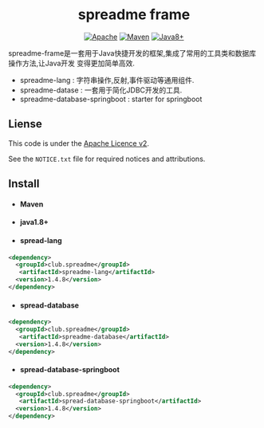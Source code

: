 <h1 align="center">spreadme frame</h1>

<p align="center">
    <a href="#Apahce"><img src="https://img.shields.io/badge/License-Apache-brightgreen.svg" alt="Apache"></a>
    <a href="#Maven"><img src="https://img.shields.io/badge/Build-Maven-blue.svg" alt="Maven"></a>
    <a href="#Java"><img src="https://img.shields.io/badge/Programma-Java8+-important.svg" alt="Java8+"></a>
</p>

spreadme-frame是一套用于Java快捷开发的框架,集成了常用的工具类和数据库操作方法,让Java开发
变得更加简单高效.

- spreadme-lang : 字符串操作,反射,事件驱动等通用组件.
- spreadme-datase : 一套用于简化JDBC开发的工具.
- spreadme-database-springboot : starter for springboot

Liense
------
This code is under the [Apache Licence v2](https://www.apache.org/licenses/LICENSE-2.0).

See the `NOTICE.txt` file for required notices and attributions.

Install
-------
- #### Maven
- #### java1.8+
- #### spread-lang
``` xml
<dependency>
  <groupId>club.spreadme</groupId>
   <artifactId>spreadme-lang</artifactId>
  <version>1.4.8</version>
</dependency>
```
- #### spread-database
``` xml
<dependency>
  <groupId>club.spreadme</groupId>
   <artifactId>spreadme-database</artifactId>
  <version>1.4.8</version>
</dependency>
```
- #### spread-database-springboot
``` xml
<dependency>
  <groupId>club.spreadme</groupId>
   <artifactId>spread-database-springboot</artifactId>
  <version>1.4.8</version>
</dependency>
```
